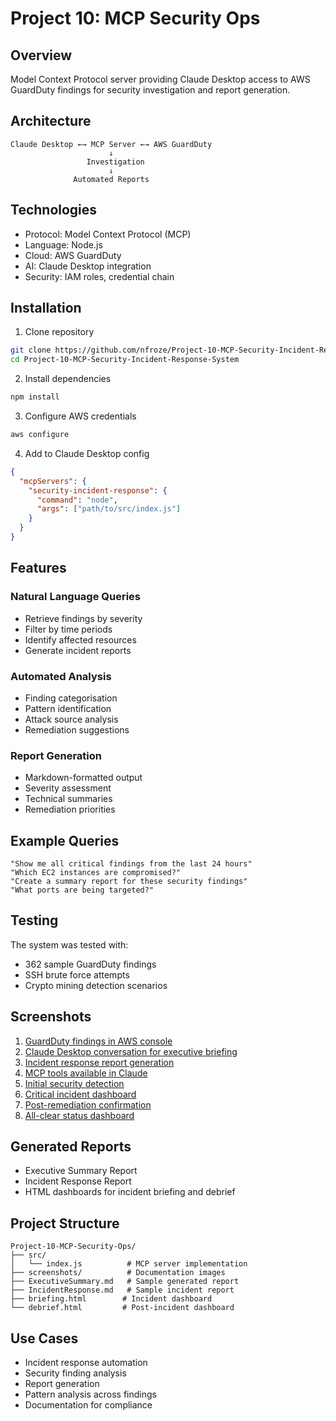 # Project 10: MCP Security Ops

## Overview

Model Context Protocol server providing Claude Desktop access to AWS GuardDuty findings for security investigation and report generation.

## Architecture

```
Claude Desktop ←→ MCP Server ←→ AWS GuardDuty
                      ↓
                 Investigation
                      ↓
              Automated Reports
```

## Technologies

- Protocol: Model Context Protocol (MCP)
- Language: Node.js
- Cloud: AWS GuardDuty
- AI: Claude Desktop integration
- Security: IAM roles, credential chain

## Installation

1. Clone repository
```bash
git clone https://github.com/nfroze/Project-10-MCP-Security-Incident-Response-System.git
cd Project-10-MCP-Security-Incident-Response-System
```

2. Install dependencies
```bash
npm install
```

3. Configure AWS credentials
```bash
aws configure
```

4. Add to Claude Desktop config
```json
{
  "mcpServers": {
    "security-incident-response": {
      "command": "node",
      "args": ["path/to/src/index.js"]
    }
  }
}
```

## Features

### Natural Language Queries
- Retrieve findings by severity
- Filter by time periods
- Identify affected resources
- Generate incident reports

### Automated Analysis
- Finding categorisation
- Pattern identification
- Attack source analysis
- Remediation suggestions

### Report Generation
- Markdown-formatted output
- Severity assessment
- Technical summaries
- Remediation priorities

## Example Queries

```
"Show me all critical findings from the last 24 hours"
"Which EC2 instances are compromised?"
"Create a summary report for these security findings"
"What ports are being targeted?"
```

## Testing

The system was tested with:
- 362 sample GuardDuty findings
- SSH brute force attempts
- Crypto mining detection scenarios

## Screenshots

1. [GuardDuty findings in AWS console](screenshots/1.png)
2. [Claude Desktop conversation for executive briefing](screenshots/2.png)
3. [Incident response report generation](screenshots/3.png)
4. [MCP tools available in Claude](screenshots/4.png)
5. [Initial security detection](screenshots/5.png)
6. [Critical incident dashboard](screenshots/6.png)
7. [Post-remediation confirmation](screenshots/7.png)
8. [All-clear status dashboard](screenshots/8.png)

## Generated Reports

- Executive Summary Report
- Incident Response Report
- HTML dashboards for incident briefing and debrief

## Project Structure

```
Project-10-MCP-Security-Ops/
├── src/
│   └── index.js          # MCP server implementation
├── screenshots/          # Documentation images
├── ExecutiveSummary.md   # Sample generated report
├── IncidentResponse.md   # Sample incident report
├── briefing.html        # Incident dashboard
└── debrief.html         # Post-incident dashboard
```

## Use Cases

- Incident response automation
- Security finding analysis
- Report generation
- Pattern analysis across findings
- Documentation for compliance